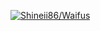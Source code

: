 [![Shineii86/Waifus](https://github.com/Shineii86/Waifus/actions/workflows/jekyll-gh-pages.yml/badge.svg?branch=main)](https://github.com/Shineii86/Waifus/actions/workflows/jekyll-gh-pages.yml)
